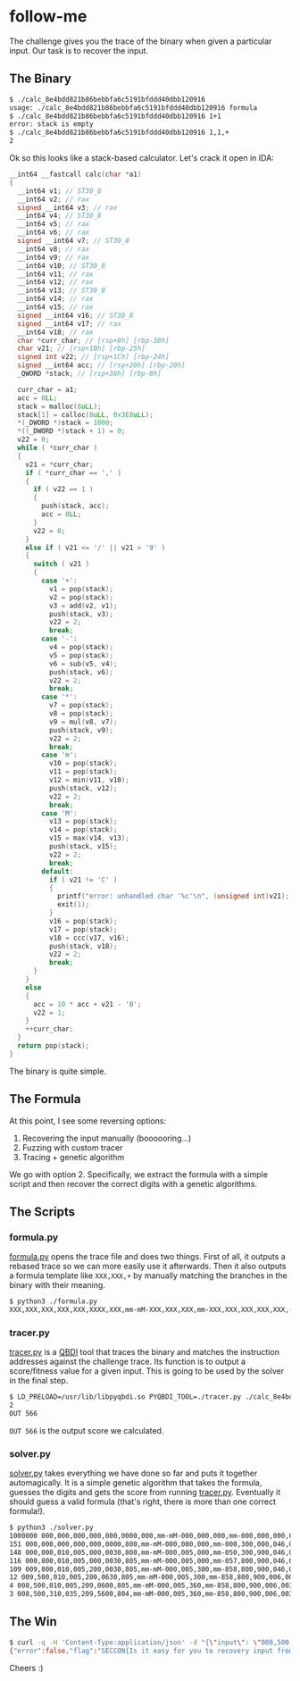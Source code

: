 # follow-me

The challenge gives you the trace of the binary when given a particular input.
Our task is to recover the input.

## The Binary

```sh
$ ./calc_8e4bdd821b86bebbfa6c5191bfddd40dbb120916
usage: ./calc_8e4bdd821b86bebbfa6c5191bfddd40dbb120916 formula
$ ./calc_8e4bdd821b86bebbfa6c5191bfddd40dbb120916 1+1
error: stack is empty
$ ./calc_8e4bdd821b86bebbfa6c5191bfddd40dbb120916 1,1,+
2
```

Ok so this looks like a stack-based calculator.
Let's crack it open in IDA:

```c
__int64 __fastcall calc(char *a1)
{
  __int64 v1; // ST30_8
  __int64 v2; // rax
  signed __int64 v3; // rax
  __int64 v4; // ST30_8
  __int64 v5; // rax
  __int64 v6; // rax
  signed __int64 v7; // ST30_8
  __int64 v8; // rax
  __int64 v9; // rax
  __int64 v10; // ST30_8
  __int64 v11; // rax
  __int64 v12; // rax
  __int64 v13; // ST30_8
  __int64 v14; // rax
  __int64 v15; // rax
  signed __int64 v16; // ST30_8
  signed __int64 v17; // rax
  __int64 v18; // rax
  char *curr_char; // [rsp+8h] [rbp-38h]
  char v21; // [rsp+1Bh] [rbp-25h]
  signed int v22; // [rsp+1Ch] [rbp-24h]
  signed __int64 acc; // [rsp+20h] [rbp-20h]
  _QWORD *stack; // [rsp+38h] [rbp-8h]

  curr_char = a1;
  acc = 0LL;
  stack = malloc(8uLL);
  stack[1] = calloc(8uLL, 0x3E8uLL);
  *(_DWORD *)stack = 1000;
  *((_DWORD *)stack + 1) = 0;
  v22 = 0;
  while ( *curr_char )
  {
    v21 = *curr_char;
    if ( *curr_char == ',' )
    {
      if ( v22 == 1 )
      {
        push(stack, acc);
        acc = 0LL;
      }
      v22 = 0;
    }
    else if ( v21 <= '/' || v21 > '9' )
    {
      switch ( v21 )
      {
        case '+':
          v1 = pop(stack);
          v2 = pop(stack);
          v3 = add(v2, v1);
          push(stack, v3);
          v22 = 2;
          break;
        case '-':
          v4 = pop(stack);
          v5 = pop(stack);
          v6 = sub(v5, v4);
          push(stack, v6);
          v22 = 2;
          break;
        case '*':
          v7 = pop(stack);
          v8 = pop(stack);
          v9 = mul(v8, v7);
          push(stack, v9);
          v22 = 2;
          break;
        case 'm':
          v10 = pop(stack);
          v11 = pop(stack);
          v12 = min(v11, v10);
          push(stack, v12);
          v22 = 2;
          break;
        case 'M':
          v13 = pop(stack);
          v14 = pop(stack);
          v15 = max(v14, v13);
          push(stack, v15);
          v22 = 2;
          break;
        default:
          if ( v21 != 'C' )
          {
            printf("error: unhandled char '%c'\n", (unsigned int)v21);
            exit(1);
          }
          v16 = pop(stack);
          v17 = pop(stack);
          v18 = ccc(v17, v16);
          push(stack, v18);
          v22 = 2;
          break;
      }
    }
    else
    {
      acc = 10 * acc + v21 - '0';
      v22 = 1;
    }
    ++curr_char;
  }
  return pop(stack);
}
```

The binary is quite simple.

## The Formula

At this point, I see some reversing options:

1. Recovering the input manually (boooooring...)
2. Fuzzing with custom tracer
3. Tracing + genetic algorithm

We go with option 2. Specifically, we extract the formula with a simple script
and then recover the correct digits with a genetic algorithms.

## The Scripts

### formula.py

[formula.py](./formula.py) opens the trace file and does two things.
First of all, it outputs a rebased trace so we can more easily use it
afterwards.
Then it also outputs a formula template like `XXX,XXX,+` by manually matching
the branches in the binary with their meaning.

```sh
$ python3 ./formula.py
XXX,XXX,XXX,XXX,XXX,XXXX,XXX,mm-mM-XXX,XXX,XXX,mm-XXX,XXX,XXX,XXX,XXX,-+-M+XXX,XXX,XXX,mm*
```

### tracer.py

[tracer.py](./tracer.py) is a [QBDI](https://qbdi.quarkslab.com/) tool that
traces the binary and matches the instruction addresses against the challenge
trace.
Its function is to output a score/fitness value for a given input.
This is going to be used by the solver in the final step.

```sh
$ LD_PRELOAD=/usr/lib/libpyqbdi.so PYQBDI_TOOL=./tracer.py ./calc_8e4bdd821b86bebbfa6c5191bfddd40dbb120916 1,1,+
2
OUT 566
```

`OUT 566` is the output score we calculated.

### solver.py

[solver.py](./solver.py) takes everything we have done so far and puts it
together automagically.
It is a simple genetic algorithm that takes the formula, guesses the digits and
gets the score from running [tracer.py](./tracer.py).
Eventually it should guess a valid formula (that's right, there is more than
one correct formula!).

```sh
$ python3 ./solver.py
1000000 000,000,000,000,000,0000,000,mm-mM-000,000,000,mm-000,000,000,000,000,-+-M+000,002,000,mm*
151 000,000,000,000,000,0000,800,mm-mM-000,000,000,mm-000,300,000,046,000,-+-M+000,002,000,mm*
148 000,000,010,005,000,0030,800,mm-mM-000,005,000,mm-050,300,900,046,003,-+-M+006,002,000,mm*
116 000,800,010,005,000,0030,805,mm-mM-000,005,000,mm-057,800,900,046,003,-+-M+806,002,000,mm*
109 009,800,010,005,200,0030,805,mm-mM-000,005,300,mm-858,800,900,046,003,-+-M+806,002,000,mm*
12 009,500,010,005,200,0630,805,mm-mM-000,005,300,mm-858,800,900,006,003,-+-M+806,007,050,mm*
4 008,500,010,005,209,0600,805,mm-mM-000,005,360,mm-858,800,900,006,003,-+-M+806,007,050,mm*
3 008,500,310,035,209,5600,804,mm-mM-000,005,360,mm-858,800,900,006,003,-+-M+806,001,050,mm*
```

## The Win

```sh
$ curl -q -H 'Content-Type:application/json' -d "{\"input\": \"008,500,310,035,209,5600,804,mm-mM-000,005,360,mm-858,800,900,006,003,-+-M+806,001,050,mm*\"}" http://follow-me.chal.seccon.jp/submit/quals/0
{"error":false,"flag":"SECCON{Is it easy for you to recovery input from execution trace? Keep hacking:)}","message":"Thanks! I'll give you a flag as a thank you."}
```

Cheers :)

